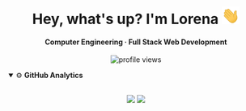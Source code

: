 <h1 align="center"> Hey, what's up? I'm Lorena <img src="https://github.com/devSouvik/devSouvik/blob/master/Hi.gif?raw=true" width="35"></h1>
<h4 align="center">Computer Engineering · Full Stack Web Development</h4>

<p align="center">
  <img src="https://komarev.com/ghpvc/?username=lorenabstos&color=blueviolet" alt="profile views">
</p>

<details open>
<summary>⚙ <b>GitHub Analytics</b> </summary>
<br>
<p align="center">
<img height="180em" src="https://github-readme-stats.vercel.app/api/top-langs/?username=lorenabstos&layout=compact&langs_count=8&theme=radical&include_all_commits=true&count_private=true"/>
<img height="180em" src="https://github-readme-stats.vercel.app/api?username=lorenabstos&show_icons=true&theme=dracula&bg_color=0,000000,130F40&include_all_commits=true&count_private=true"/>
</p>
</details>




